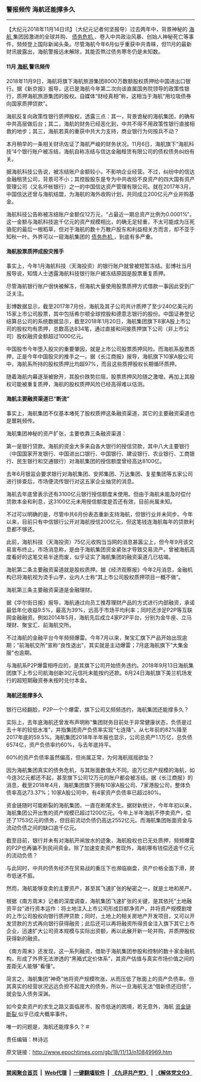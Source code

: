 ### 警报频传 海航还能撑多久
------------------------

<p>
 【大纪元2018年11月14日讯】（大纪元记者何坚报导）过去两年中，背景神秘的
 <a href="http://www.epochtimes.com/gb/tag/%E6%B5%B7%E8%88%AA.html">
  海航
 </a>
 集团因激进的全球并购、
 <a href="http://www.epochtimes.com/gb/tag/%E5%80%BA%E5%8A%A1%E5%8D%B1%E6%9C%BA.html">
  债务危机
 </a>
 、卷入中共政治风暴、创始人神秘死亡等事件，频频登上国际新闻头条。尽管海航今年6月似乎重获中共青睐，但11月的最新财讯披露出，海航警报远未解除，其能否熬过债务寒冬仍是未知数。
</p>
<h4>
 11月
 <a href="http://www.epochtimes.com/gb/tag/%E6%B5%B7%E8%88%AA.html">
  海航
 </a>
 警讯频传
</h4>
<p>
 2018年11月9日，海航将旗下海航旅游集团8000万数额股权质押给中国进出口银行。据《新京报》报导，这已是海航今年第二次向该直属国务院领导的政策性银行，质押海航旅游集团的股权。自媒体“财经真相”称，这相当于海航“用垃圾债券向国家质押贷款”。
</p>
<p>
 海航反复向政策性银行质押股权，透露三点：其一，背景诡秘的海航集团，的确有中共高层做后台；其二，海航的财务已经恶化到，中共不得不用政策性银行直接相救的地步；其三，海航若真的重获中共大力支持，商业银行为何按兵不动？
</p>
<p>
 本月稍早的一条相关财讯佐证了海航严峻的财务状况。11月6日，海航旗下“海航科技”4个银行账户被冻结，海航自称冻结与信达金融租赁有限公司的债权债务纠纷有关。
</p>
<p>
 据海航科技公告说，被冻结账户金额较小，不影响企业经营。不过，纠纷中的信达金融租赁公司，背景可不小；其控股股东是专为中共收拾不良资产的四大国有资产管理公司（又名坏帐银行）之一的中国信达资产管理有限公司。就在2017年3月，中国信达还曾与海航结盟，为海航的海外收购计划，共同成立200亿元产业并购基金。
</p>
<p>
 海航科技公告称被冻结账户金额仅12万元，“占最近一期总资产比例为0.0001%”。这一金额与海航科技逾千亿元的资产规模相比，的确无足轻重，不太可能成为压死骆驼的最后一根稻草，但对于海航的数十万散户股东和利益相关方而言，却不亚于知秋一叶。外界可以一窥海航集团的
 <a href="http://www.epochtimes.com/gb/tag/%E5%80%BA%E5%8A%A1%E5%8D%B1%E6%9C%BA.html">
  债务危机
 </a>
 ，到底有多严重。
</p>
<h4>
 海航股票质押成股灾推手
</h4>
<p>
 事实上，今年1月海航科技（天海投资）的银行账户就曾被短暂冻结。彭博社当月报导说，知情人士透露海航科技银行账户被冻结原因是股票重复质押。
</p>
<p>
 尽管海航银行账户很快被解冻，但海航大量使用股票质押方式借款一事因此受到广泛关注。
</p>
<p>
 彭博数据显示，截至2017年7月份，海航及其子公司共计质押了至少240亿美元的15家上市公司股票，其中包括希尔顿全球控股和德意志银行的股份。中国证券登记结算总公司的系统数据显示，截至2018年1月20日，海航集团旗下8家A股上市公司的股权均有质押，总数高达834笔，通过直接和间接质押旗下公司（非上市公司）股权融资金额超过1000亿元。
</p>
<p>
 中国股市今年堕入股灾的重要肇因，就是上市公司股票质押风险。而海航系股票质押，正是今年中国股灾的推手之一。据《长江商报》报导，海航旗下10家A股公司中，海航系所持的股权质押比均超97%，而且这些质押股权长期循环质押。
</p>
<p>
 随着海航内幕逐渐被掀开，其股价跌势拦阻，股票质押风险随之激增。再加上其股权可能被重复质押，海航的股权质押风险已经高得难以估测。
</p>
<h4>
 海航主要融资渠道已“断流”
</h4>
<p>
 事实上，海航集团不仅基本堵死了股权质押这条融资渠道，其它的主要融资渠道也是噩耗频传。
</p>
<p>
 海航集团神秘的资产扩张，主要依靠三条融资渠道：
</p>
<p>
 第一是银行贷款。海航的资金大多来自各大银行的授信贷款，其中八大主要银行（中国国家开发银行、中国进出口银行、中国银行、建设银行、农业银行、工商银行、民生银行和交通银行）对海航集团的授信额度曾经高达8100亿。
</p>
<p>
 去年6月银监会要求银行对海航集团、安邦集团、万达集团、复星集团等五家公司进行排查后，市场便流传银行对这五家企业抽贷的消息。
</p>
<p>
 海航去年底曾表示还有3100亿元银行授信额度未使用。但由于海航未能及时偿付贷款本金和利息，这3100亿元未用授信额度是否还有效，目前尚属未知。
</p>
<p>
 不过可以明确的是，尽管中共6月份表态重新支持海航，但银行业并未同步。今年以来，目前只有中信银行公开对海航授信200亿元，但这笔钱连海航每年的贷款利息都不够还。
</p>
<p>
 此前，海航科技（天海投资）75亿元收购当当网的消息甚嚣尘上，但今年9月该交易宣布终止。市场消息称，是由于海航集团资金紧张才导致交易流产。曾被海航高度看好的这笔交易半途而废，似乎证实了海航集团的融资渠道几已枯竭。
</p>
<p>
 海航第二条主要融资渠道就是股权质押。据《经济观察报》今年2月消息，金融机构已将海航视为烫手山芋，业内人士称“其上市公司股权质押项目一概不做”。
</p>
<p>
 海航第三条主要融资渠道是金融理财。
</p>
<p>
 据《华尔街日报》报导，海航通过向员工推荐理财产品的方式进行内部融资，承诺最低年化收益9.5%，最高为39%，远高于市场平均利率；同时还涉足P2P等互联网金融融资。例如2014年5月，海航先后成立4家P2P平台，分别为金牛座、立马理财、聚宝汇、前海航交所。
</p>
<p>
 不过海航的金融平台今年频频爆雷。今年7月以来，聚宝汇旗下产品开始出现逾期；“前海航交所”宣称“良性退出”，其实就是主动爆雷；7月底海航旗下“大集金服”也逾期。
</p>
<p>
 与海航系P2P爆雷相呼应的，是其旗下公司开始债务违约。2018年9月13日海航集团旗下上市公司航海创新3亿元信托未能按约还款。8月24日海航旗下美兰机场发行的超短期融资券未按时兑付本金。
</p>
<h4>
 海航还能撑多久
</h4>
<p>
 银行已经翻脸，P2P一个个爆雷，旗下公司又频频违约，海航集团还能撑多久？
</p>
<p>
 实际上，去年底海航还曾发布声明称“集团财务目前处于非常健康状态，负债是过去十年的较低水准”，并指集团资产负债率实现“七连降”，从七年前的82%降至2017年底的59.5%。海航集团2018年半年报也显示，公司总资产1.1万亿，总负债6574亿，资产负债率约60%，与去年底持平。
</p>
<p>
 60%的资产负债率虽然偏高，但尚属正常，为何海航摇摇欲坠？
</p>
<p>
 因为海航集团真实的债务危机，与其账面数值大不同。逾万亿资产规模的海航，如今连3亿元都还不起，甚至旗下公司12万元的账户都会被冻结。据《长江商报》的消息，截至2018年4月，海航集团旗下拥有10家A股公司、7家港股公司，整体负债率高达73.37%；10家A股公司中，有4家资产负债率已超过80%。
</p>
<p>
 资金链随时可能断裂的海航集团，一直在断尾求生。据财新统计，今年年初以来，海航集团公开出售的资产规模已超过1200亿元。今年上半年海航不停卖资产，偿还了1753亿元的债务，但目前流动负债仍高达2552亿元。而海航集团账面资金与流动负债之间的缺口逾千亿元。
</p>
<p>
 截至目前，银行并未有对海航开闸放水的迹象，海航股权也已无处质押，频频爆雷的P2P也再骗不到民间资金。除了加速变卖资产套现外，海航哪有钱偿还逾千亿元的流动负债？
</p>
<p>
 与此同时，中共的债务经济在贸易战的重压下也濒临崩盘，资产价格全面下滑，房市低迷不振。
</p>
<p>
 然而，海航能够变卖的主要资产，甚至其飞速扩张的秘密之一，就是土地和房产。
</p>
<p>
 根据《南方周末》记者的深度调查，海航集团飞速扩张的关键，是其依托“土地融资平台”进行资本运作：将土地注入上市公司形成巨额净资产，并将资产规模剧增的上市公司股权向银行质押贷款；同时，土地上的相关房地产开发项目，又可以开发贷款的方式再向银行获得融资；此后还可以再将融资所得资金注入旗下其它上市企业，迅速扩大公司资本规模与实际出资额，再以此展开新一轮并购，并质押股权获得新的融资。
</p>
<p>
 《南方周末》还发现，这一系列融资，借助于海航集团参股和控制的数十家金融机构，形成了外界无法渗透的“黑箱式定价体系”，其资产估值与真实市场价值之间的差距无人能够“看懂”。
</p>
<p>
 简言之，海航集团“神奇”地将资产规模吹涨，从而压低了账面上的资产负债率。但其真实的经营状况远远负担不起庞大的债务，所以一旦海航无法“借新债还旧债”，就会坠入债务深渊。
</p>
<p>
 如今变卖资产的求生之路又面临房市、股市低迷的困境，若无意外，海航
 <a href="http://www.epochtimes.com/gb/tag/%E8%B5%84%E9%87%91%E9%93%BE%E6%96%AD%E8%A3%82.html">
  资金链断裂
 </a>
 似乎已成大概率事件。
</p>
<p>
 唯一的问题是，海航还能撑多久？＃
</p>
<p>
 责任编辑：林诗远
</p>

原文链接：http://www.epochtimes.com/gb/18/11/13/n10849969.htm


------------------------
#### [禁闻聚合首页](https://github.com/gfw-breaker/banned-news/blob/master/README.md) &nbsp;|&nbsp; [Web代理](https://github.com/gfw-breaker/open-proxy/blob/master/README.md) &nbsp;|&nbsp; [一键翻墙软件](https://github.com/gfw-breaker/nogfw/blob/master/README.md) &nbsp;|&nbsp; [《九评共产党》](https://github.com/gfw-breaker/9ping.md/blob/master/README.md#九评之一评共产党是什么) &nbsp;|&nbsp; [《解体党文化》](https://github.com/gfw-breaker/jtdwh.md/blob/master/README.md#绪论)